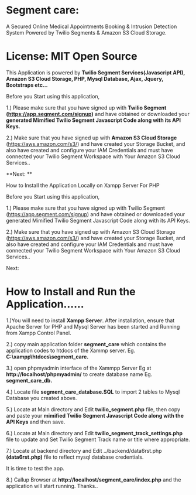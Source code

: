 # Segment care: 

A Secured Online Medical Appointments Booking & Intrusion Detection System Powered by Twilio Segments & Amazon S3 Cloud Storage.


# License: MIT Open Source

This Application is powered by **Twilio Segment Services(Javascript API), Amazon S3 Cloud Storage, PHP, Mysql Database, Ajax, Jquery, Bootstraps etc...**



Before you Start using this application, 

1.)  Please make sure that you have signed up with **Twilio Segment (https://app.segment.com/signup)** and have obtained or downloaded your **generated 
Mimified Twilio Segment Javascript Code along with its API Keys.**

2.) Make sure that you have signed up with **Amazon S3 Cloud Storage** (https://aws.amazon.com/s3/) and have created your Storage Bucket, 
and also have created and configure your IAM Credentials and must have connected your Twilio Segment Workspace with Your Amazon S3 Cloud Services..


**Next: **

How to Install the Application Locally on Xampp Server For PHP

Before you Start using this application,

1.) Please make sure that you have signed up with Twilio Segment (https://app.segment.com/signup) and have obtained or downloaded your generated Mimified Twilio Segment Javascript Code along with its API Keys.

2.) Make sure that you have signed up with Amazon S3 Cloud Storage (https://aws.amazon.com/s3/) and have created your Storage Bucket, and also have created and configure your IAM Credentials and must have connected your Twilio Segment Workspace with Your Amazon S3 Cloud Services..

Next:

# How to Install and Run the Application......


1.)You will need to install **Xampp Server**. After installation, ensure that Apache Server for PHP and Mysql Server has been started and Running from Xampp Control Panel.


2.) copy main application folder **segment_care** which contains the application codes to htdocs of the Xammp server. Eg. **C:\xampp\htdocs\segment_care.**


3.) open phpmyadmin interface  of the Xammpp Server Eg at **http://localhost/phpmyadmin/** to create database name Eg. **segment_care_db.**

4.) Locate file **segment_care_database.SQL** to import 2 tables to Mysql Database you created above.


5.) Locate at Main directory and Edit **twilio_segment.php** file, then copy and paste your **mimified Twilio Segment Javascript Code along with the API Keys** and then save.


6.) Locate at Main directory and Edit **twilio_segment_track_settings.php** file to update and Set Twilio Segment Track name or title where appropriate.


7.) Locate at backend directory and Edit ../backend/data6rst.php **(data6rst.php)** file to reflect mysql database credentials.


It is time to test the app.


8.) Callup Browser at **http://localhost/segment_care/index.php** and the application will start running. Thanks.. 

